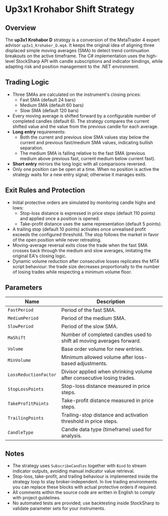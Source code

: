 # Up3x1 Krohabor Shift Strategy

## Overview
The **up3x1 Krohabor D** strategy is a conversion of the MetaTrader 4 expert advisor `up3x1_Krohabor_D.mq4`. It keeps the original idea of aligning three displaced simple moving averages (SMA) to detect trend continuation breakouts on the active timeframe. The C# implementation uses the high-level StockSharp API with candle subscriptions and indicator bindings, while adapting risk and position management to the .NET environment.

## Trading Logic
- Three SMAs are calculated on the instrument's closing prices:
  - Fast SMA (default 24 bars)
  - Medium SMA (default 60 bars)
  - Slow SMA (default 120 bars)
- Every moving average is shifted forward by a configurable number of completed candles (default 6). The strategy compares the current shifted value and the value from the previous candle for each average.
- **Long entry** requirements:
  - Both the current and previous slow SMA values stay below the current and previous fast/medium SMA values, indicating bullish separation.
  - The medium SMA is falling relative to the fast SMA (previous medium above previous fast, current medium below current fast).
- **Short entry** mirrors the long logic with all comparisons reversed.
- Only one position can be open at a time. When no position is active the strategy waits for a new entry signal; otherwise it manages exits.

## Exit Rules and Protection
- Initial protective orders are simulated by monitoring candle highs and lows:
  - Stop-loss distance is expressed in price steps (default 110 points) and applied once a position is opened.
  - Take-profit distance uses the same representation (default 5 points).
- A trailing stop (default 10 points) activates once unrealised profit exceeds the configured threshold. The stop follows the market in favor of the open position while never retreating.
- Moving-average reversal exits close the trade when the fast SMA crosses back through the medium and slow averages, imitating the original EA's closing logic.
- Dynamic volume reduction after consecutive losses replicates the MT4 script behaviour: the trade size decreases proportionally to the number of losing trades while respecting a minimum volume floor.

## Parameters
| Name | Description |
|------|-------------|
| `FastPeriod` | Period of the fast SMA. |
| `MediumPeriod` | Period of the medium SMA. |
| `SlowPeriod` | Period of the slow SMA. |
| `MaShift` | Number of completed candles used to shift all moving averages forward. |
| `Volume` | Base order volume for new entries. |
| `MinVolume` | Minimum allowed volume after loss-based adjustments. |
| `LossReductionFactor` | Divisor applied when shrinking volume after consecutive losing trades. |
| `StopLossPoints` | Stop-loss distance measured in price steps. |
| `TakeProfitPoints` | Take-profit distance measured in price steps. |
| `TrailingPoints` | Trailing-stop distance and activation threshold in price steps. |
| `CandleType` | Candle data type (timeframe) used for analysis. |

## Notes
- The strategy uses `SubscribeCandles` together with `Bind` to stream indicator outputs, avoiding manual indicator value retrieval.
- Stop-loss, take-profit, and trailing behaviour is implemented inside the strategy loop to stay broker-independent. In live trading environments you can replace these blocks with actual protective orders if required.
- All comments within the source code are written in English to comply with project guidelines.
- No automated tests are provided; use backtesting inside StockSharp to validate parameter sets for your instruments.
